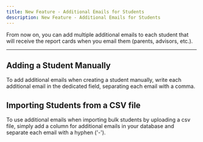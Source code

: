 ```yaml
---
title: New Feature - Additional Emails for Students
description: New Feature - Additional Emails for Students
---
```


From now on, you can add multiple additional emails to each student that will receive the report cards when you email them (parents, advisors, etc.).

---
## Adding a Student Manually
To add additional emails when creating a student manually, write each additional email in the dedicated field, separating each email with a comma.

## Importing Students from a CSV file
To use additional emails when importing bulk students by uploading a csv file, simply add a column for additional emails in your database and separate each email with a hyphen ('-').
